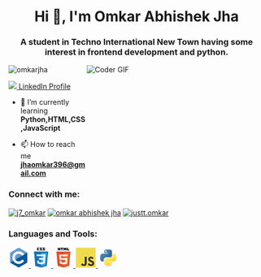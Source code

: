 <h1 align="center">Hi 👋, I'm Omkar Abhishek Jha</h1>
<h3 align="center">A student in Techno International New Town having some interest in frontend development and python.</h3>
<img align ="right" alt="Coder GIF" height=250 width=350 src="https://miro.medium.com/max/1360/0*7Q3yvSIv_t0ioJ-Z.gif" />
<p align="left"> <img src="https://komarev.com/ghpvc/?username=omkarjha&label=Profile%20views&color=0e75b6&style=flat" alt="omkarjha" /> </p>

<p align="left"> <a href="https://www.linkedin.com/in/omkar-abhishek-jha-0b7a5823a/" target="blank"><img src="https://i.sstatic.net/gVE0j.png"></i> LinkedIn Profile</a> </p>


- 🌱 I’m currently learning **Python,HTML,CSS,JavaScript**

- 📫 How to reach me **jhaomkar396@gmail.com**

<h3 align="left">Connect with me:</h3>
<p align="left">
<a href="https://twitter.com/j7_omkar" target="blank"><img align="center" src="https://raw.githubusercontent.com/rahuldkjain/github-profile-readme-generator/master/src/images/icons/Social/twitter.svg" alt="j7_omkar" height="30" width="40" /></a>
<a href="https://linkedin.com/in/omkar abhishek jha" target="blank"><img align="center" src="https://raw.githubusercontent.com/rahuldkjain/github-profile-readme-generator/master/src/images/icons/Social/linked-in-alt.svg" alt="omkar abhishek jha" height="30" width="40" /></a>
<a href="https://instagram.com/justt.omkar" target="blank"><img align="center" src="https://raw.githubusercontent.com/rahuldkjain/github-profile-readme-generator/master/src/images/icons/Social/instagram.svg" alt="justt.omkar" height="30" width="40" /></a>
</p>

<h3 align="left">Languages and Tools:</h3>
<p align="left"> <a href="https://www.cprogramming.com/" target="_blank" rel="noreferrer"> <img src="https://raw.githubusercontent.com/devicons/devicon/master/icons/c/c-original.svg" alt="c" width="40" height="40"/> </a> <a href="https://www.w3schools.com/css/" target="_blank" rel="noreferrer"> <img src="https://raw.githubusercontent.com/devicons/devicon/master/icons/css3/css3-original-wordmark.svg" alt="css3" width="40" height="40"/> </a> <a href="https://www.w3.org/html/" target="_blank" rel="noreferrer"> <img src="https://raw.githubusercontent.com/devicons/devicon/master/icons/html5/html5-original-wordmark.svg" alt="html5" width="40" height="40"/> </a> <a href="https://developer.mozilla.org/en-US/docs/Web/JavaScript" target="_blank" rel="noreferrer"> <img src="https://raw.githubusercontent.com/devicons/devicon/master/icons/javascript/javascript-original.svg" alt="javascript" width="40" height="40"/> </a> <a href="https://www.python.org" target="_blank" rel="noreferrer"> <img src="https://raw.githubusercontent.com/devicons/devicon/master/icons/python/python-original.svg" alt="python" width="40" height="40"/> </a> </p>





